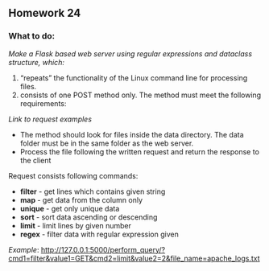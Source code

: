 ## Homework 24

### What to do:


 _Make a Flask based web server using regular expressions and dataclass structure, which:_
1) “repeats” the functionality of the Linux command line for processing files.
2) consists of one POST method only. The method must meet the following requirements:


_Link to request examples_
- The method should look for files inside the data directory. The data folder must be in the same folder as the web server.
- Process the file following the written request and return the response to the client


Request consists following commands:
- **filter** - get lines which contains given string
- **map** - get data from the column only
- **unique** - get only unique data 
- **sort** - sort data ascending or descending
- **limit** - limit lines by given number
- **regex** - filter data with regular expression given


_Example_: http://127.0.0.1:5000/perform_query/?cmd1=filter&value1=GET&cmd2=limit&value2=2&file_name=apache_logs.txt

